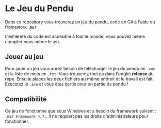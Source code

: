 # Le Jeu du Pendu

Dans ce repository vous trouverez un jeu du pendu, codé en C# à l'aide du framework `.NET`

L'entiereté du code est accesible à tout le monde, vous pouvez même compiler vous même le jeu.

## Jouer au jeu
Pour jouer au jeu vous aurez besoin de télécharger le jeu du pendu en `.exe` et la liste de mots en `.txt`. Vous trouverez tout ca dans l'onglet **release** du repo. Ensuite placez les deux fichiers au même endroit et le travail est fait. Executez le `.exe` et vous êtes partis pour un partie de pendu !

## Compatibilité

Ce jeu ne fonctionne que sous Windows et a besoin du framework suivant : `.NET Framework 4.7.`. Il ne requiert pas les droits d'administrateurs pour fonctionner.
